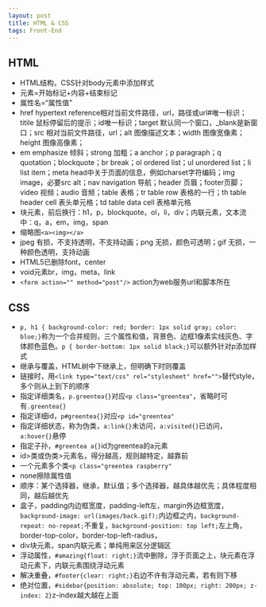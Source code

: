 ```yaml
---
layout: post
title: HTML & CSS
tags: Front-End
---
```

## HTML
- HTML结构，CSS针对body元素中添加样式
- 元素=开始标记+内容+结束标记
- 属性名=“属性值”
- href hypertext reference相对当前文件路径，url，路径或url#唯一标识；titile 鼠标停留后的提示；id唯一标识；target 默认同一个窗口，\_blank是新窗口；src 相对当前文件路径，url；alt 图像描述文本；width 图像宽像素；height 图像高像素；
- em emphasize 倾斜；strong 加粗；a anchor；p paragraph；q quotation；blockquote；br break；ol ordered list；ul unordered list；li list item；meta head中关于页面的信息，例如charset字符编码；img image，必要src alt；nav navigation 导航；header 页眉；footer页脚；video 视频；audio 音频；table 表格；tr table row 表格的一行；th table header cell 表头单元格；td table data cell 表格单元格
- 块元素，前后换行：h1，p，blockquote，ol，li，div；内联元素，文本流中：q，a，em，img，span
- 缩略图`<a><img></a>`
- jpeg 有损，不支持透明，不支持动画；png 无损，颜色可透明；gif 无损，一种颜色透明，支持动画
- HTML5已删除font，center
- void元素br，img，meta，link
- `<form action="" method="post"/>` action为web服务url和脚本所在

## CSS
- `p, h1 { background-color: red; border: 1px solid gray; color: blue;}`称为一个合并规则，三个属性和值，背景色、边框1像素实线灰色、字体颜色蓝色。`p { border-bottom: 1px solid black;}`可以额外针对p添加样式
- 继承与覆盖，HTML树中下继承上，但明确下时则覆盖
- 链接时，用`<link type="text/css" rel="stylesheet" href="">`替代style，多个则从上到下的顺序
- 指定详细类名，`p.greentea{}`对应`<p class="greentea"`，省略时可有`.greentea{}`
- 指定详细id，`p#greentea{}`对应`<p id="greentea"`
- 指定详细状态，称为伪类，`a:link{}`未访问，`a:visited{}`已访问，`a:hover{}`悬停
- 指定子孙，`#greentea a{}`id为greentea的a元素
- id>类或伪类>元素名，得分越高，规则越特定，越靠前
- 一个元素多个类`<p class="greentea raspberry"`
- none擦除属性值
- 顺序：某个选择器，继承，默认值；多个选择器，越具体越优先；具体程度相同，越后越优先
- 盒子，padding内边框宽度，padding-left左，margin外边框宽度，`background-image: url(images/back.gif);`内边框之内，`background-repeat: no-repeat;`不重复，`background-position: top left;`左上角，border-top-color，border-top-left-radius，
- div块元素，span内联元素；单纯用来区分逻辑区
- 浮动属性，`#amazing{float: right;}`流中删除，浮于页面之上，块元素在浮动元素下，内联元素围绕浮动元素
- 解决重叠，`#footer{clear: right;}`右边不许有浮动元素，若有则下移
- 绝对位置，`#sidebar{position: absolute; top: 100px; right: 200px; z-index: 2}`z-index越大越在上面
